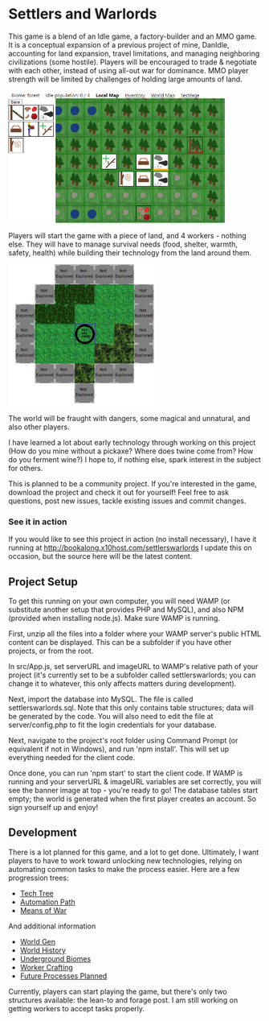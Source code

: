 # Settlers and Warlords

This game is a blend of an Idle game, a factory-builder and an MMO game. It is a conceptual expansion of a previous project of mine, DanIdle, accounting for land expansion, travel limitations, and managing neighboring civilizations (some hostile). Players will be encouraged to trade & negotiate with each other, instead of using all-out war for dominance. MMO player strength will be limited by challenges of holding large amounts of land.

![Game Map](img/homepage_gameshot.png)

Players will start the game with a piece of land, and 4 workers - nothing else. They will have to manage survival needs (food, shelter, warmth, safety, health) while building their technology from the land around them.

![World Map](img/homepage_worldmap.png)

The world will be fraught with dangers, some magical and unnatural, and also other players.

I have learned a lot about early technology through working on this project (How do you mine without a pickaxe? Where does twine come from? How do you ferment wine?) I hope to, if nothing else, spark interest in the subject for others.

This is planned to be a community project. If you're interested in the game, download the project and check it out for yourself! Feel free to ask questions, post new issues, tackle existing issues and commit changes.

### See it in action

If you would like to see this project in action (no install necessary), I have it running at http://bookalong.x10host.com/settlerswarlords I update this on occasion, but the source here will be the latest content.

## Project Setup

To get this running on your own computer, you will need WAMP (or substitute another setup that provides PHP and MySQL), and also NPM (provided when installing node.js). Make sure WAMP is running.

First, unzip all the files into a folder where your WAMP server's public HTML content can be displayed. This can be a subfolder if you have other projects, or from the root.

In src/App.js, set serverURL and imageURL to WAMP's relative path of your project (it's currently set to be a subfolder called settlerswarlords; you can change it to whatever, this only affects matters during development).

Next, import the database into MySQL. The file is called settlerswarlords.sql. Note that this only contains table structures; data will be generated by the code. You will also need to edit the file at server/config.php to fit the login credentials for your database.

Next, navigate to the project's root folder using Command Prompt (or equivalent if not in Windows), and run 'npm install'. This will set up everything needed for the client code.

Once done, you can run 'npm start' to start the client code. If WAMP is running and your serverURL & imageURL variables are set correctly, you will see the banner image at top - you're ready to go! The database tables start empty; the world is generated when the first player creates an account. So sign yourself up and enjoy!

## Development

There is a lot planned for this game, and a lot to get done. Ultimately, I want players to have to work toward unlocking new technologies, relying on automating common tasks to make the process easier. Here are a few progression trees:

-   [Tech Tree](/notes/techtree.md)
-   [Automation Path](/notes/automationtree.md)
-   [Means of War](/notes/wartree.md)

And additional information

-   [World Gen](/notes/worldgen.md)
-   [World History](/notes/worldhistory.md)
-   [Underground Biomes](/notes/undergroundbiomes.md)
-   [Worker Crafting](/notes/workercrafting.md)
-   [Future Processes Planned](/notes/futureprocesses.md)

Currently, players can start playing the game, but there's only two structures available: the lean-to and forage post. I am still working on getting workers to accept tasks properly.
